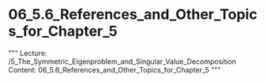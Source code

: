 # 06_5.6_References_and_Other_Topics_for_Chapter_5

"""
Lecture: /5_The_Symmetric_Eigenproblem_and_Singular_Value_Decomposition
Content: 06_5.6_References_and_Other_Topics_for_Chapter_5
"""

